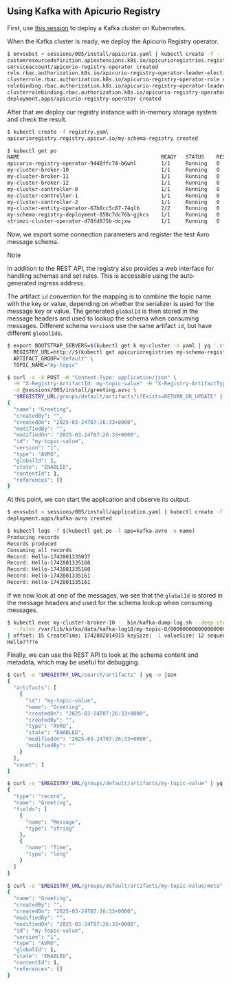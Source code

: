 ## Using Kafka with Apicurio Registry

First, use [this session](/sessions/001) to deploy a Kafka cluster on Kubernetes.

When the Kafka cluster is ready, we deploy the Apicurio Registry operator.

```sh
$ envsubst < sessions/005/install/apicurio.yaml | kubectl create -f -
customresourcedefinition.apiextensions.k8s.io/apicurioregistries.registry.apicur.io created
serviceaccount/apicurio-registry-operator created
role.rbac.authorization.k8s.io/apicurio-registry-operator-leader-election-role created
clusterrole.rbac.authorization.k8s.io/apicurio-registry-operator-role created
rolebinding.rbac.authorization.k8s.io/apicurio-registry-operator-leader-election-rolebinding created
clusterrolebinding.rbac.authorization.k8s.io/apicurio-registry-operator-rolebinding created
deployment.apps/apicurio-registry-operator created
```

After that we deploy our registry instance with in-memory storage system and check the result.

```sh
$ kubectl create -f registry.yaml
apicurioregistry.registry.apicur.io/my-schema-registry created

$ kubectl get po
NAME                                              READY   STATUS    RESTARTS   AGE
apicurio-registry-operator-9448ffc74-b6whl        1/1     Running   0          69s
my-cluster-broker-10                              1/1     Running   0          4m54s
my-cluster-broker-11                              1/1     Running   0          4m27s
my-cluster-broker-12                              1/1     Running   0          5m19s
my-cluster-controller-0                           1/1     Running   0          7m32s
my-cluster-controller-1                           1/1     Running   0          7m32s
my-cluster-controller-2                           1/1     Running   0          7m32s
my-cluster-entity-operator-67b8cc5c87-74qlb       2/2     Running   0          6m59s
my-schema-registry-deployment-858c7dc76b-gjkcs    1/1     Running   0          66s
strimzi-cluster-operator-d78fd875b-dcjxw          1/1     Running   0          8m36s
```

Now, we export some connection parameters and register the test Avro message schema.

> [!NOTE]  
> In addition to the REST API, the registry also provides a web interface for handling schemas and set rules.
> This is accessible using the auto-generated ingress address.

The artifact `id` convention for the mapping is to combine the topic name with the key or value, depending on whether the serializer is used for the message key or value.
The generated `globalId` is then stored in the message headers and used to lookup the schema when consuming messages.
Different schema `version`s use the same artifact `id`, but have different `globalId`s.

```sh
$ export BOOTSTRAP_SERVERS=$(kubectl get k my-cluster -o yaml | yq '.status.listeners.[] | select(.name == "plain").bootstrapServers') \
  REGISTRY_URL=http://$(kubectl get apicurioregistries my-schema-registry -o jsonpath="{.status.info.host}")/apis/registry/v2 \
  ARTIFACT_GROUP="default" \
  TOPIC_NAME="my-topic"

$ curl -s -X POST -H "Content-Type: application/json" \
  -H "X-Registry-ArtifactId: my-topic-value" -H "X-Registry-ArtifactType: AVRO" \
  -d @sessions/005/install/greeting.avsc \
  "$REGISTRY_URL/groups/default/artifacts?ifExists=RETURN_OR_UPDATE" | yq -o json
{
  "name": "Greeting",
  "createdBy": "",
  "createdOn": "2025-03-24T07:26:33+0000",
  "modifiedBy": "",
  "modifiedOn": "2025-03-24T07:26:33+0000",
  "id": "my-topic-value",
  "version": "1",
  "type": "AVRO",
  "globalId": 1,
  "state": "ENABLED",
  "contentId": 1,
  "references": []
}
```

At this point, we can start the application and observe its output.

```sh
$ envsubst < sessions/005/install/application.yaml | kubectl create -f -
deployment.apps/kafka-avro created

$ kubectl logs -f $(kubectl get po -l app=kafka-avro -o name)
Producing records
Records produced
Consuming all records
Record: Hello-1742801335037
Record: Hello-1742801335160
Record: Hello-1742801335160
Record: Hello-1742801335161
Record: Hello-1742801335161
```

If we now look at one of the messages, we see that the `globalId` is stored in the message headers and used for the schema lookup when consuming messages.

```sh
$ kubectl exec my-cluster-broker-10 -- bin/kafka-dump-log.sh --deep-iteration --print-data-log \
  --files /var/lib/kafka/data/kafka-log10/my-topic-0/00000000000000000000.log | tail -n2
| offset: 15 CreateTime: 1742802014915 keySize: -1 valueSize: 12 sequence: 4 headerKeys: [apicurio.value.globalId,apicurio.value.encoding] payload: 
Hello????e
```

Finally, we can use the REST API to look at the schema content and metadata, which may be useful for debugging.

```sh
$ curl -s "$REGISTRY_URL/search/artifacts" | yq -o json
{
  "artifacts": [
    {
      "id": "my-topic-value",
      "name": "Greeting",
      "createdOn": "2025-03-24T07:26:33+0000",
      "createdBy": "",
      "type": "AVRO",
      "state": "ENABLED",
      "modifiedOn": "2025-03-24T07:26:33+0000",
      "modifiedBy": ""
    }
  ],
  "count": 1
}

$ curl -s "$REGISTRY_URL/groups/default/artifacts/my-topic-value" | yq -o json
{
  "type": "record",
  "name": "Greeting",
  "fields": [
    {
      "name": "Message",
      "type": "string"
    },
    {
      "name": "Time",
      "type": "long"
    }
  ]
}

$ curl -s "$REGISTRY_URL/groups/default/artifacts/my-topic-value/meta" | yq -o json
{
  "name": "Greeting",
  "createdBy": "",
  "createdOn": "2025-03-24T07:26:33+0000",
  "modifiedBy": "",
  "modifiedOn": "2025-03-24T07:26:33+0000",
  "id": "my-topic-value",
  "version": "1",
  "type": "AVRO",
  "globalId": 1,
  "state": "ENABLED",
  "contentId": 1,
  "references": []
}
```
